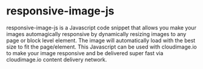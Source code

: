 # responsive-image-js
responsive-image-js is a Javascript code snippet that allows you make your images automagically responsive by dynamically resizing images to any page or block level element. The image will automatically load with the best size to fit the page/element. This Javascript can be used with cloudimage.io to make your image responsive and be delivered super fast via cloudimage.io content delivery network.
